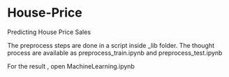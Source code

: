 # House-Price
Predicting House Price Sales

The preprocess steps are done in a script inside _lib folder. The thought process are available as preprocess_train.ipynb and preprocess_test.ipynb

For the result , open MachineLearning.ipynb
